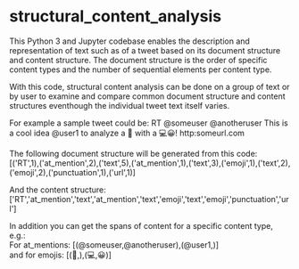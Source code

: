 # structural_content_analysis
This Python 3 and Jupyter codebase enables the description and representation of text such as of a tweet based on its document structure and content structure. The document structure is the order of specific content types and the number of sequential elements per content type.
  
<p>With this code, structural content analysis can be done on a group of text or by user to examine and compare common document structure and content structures eventhough the individual tweet text itself varies.

<p> For example a sample tweet could be: RT @someuser @anotheruser This is a cool idea @user1 to analyze a 📄 with a 💻😀! http:someurl.com
<p> The following document structure will be generated from this code:<br>
  [('RT',1),('at_mention',2),('text',5),('at_mention',1),('text',3),('emoji',1),('text',2),('emoji',2),('punctuation',1),('url',1)]
<p> And the content structure:<br>
  ['RT','at_mention','text','at_mention','text','emoji','text','emoji','punctuation','url']
 
<p>In addition you can get the spans of content for a specific content type, e.g.:<br>
  For at_mentions: [(@someuser,@anotheruser),(@user1,)]<br>
  and for emojis: [(📄,),(💻,😀)]
  
  
  
  
